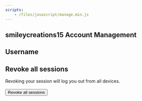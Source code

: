 ```yaml
---
scripts:
    - /files/javascript/manage.min.js
---
```

## smileycreations15 Account Management
<h2>Username</h2>
<p id="username-state"></p>
<p id="load"></p>
<div id="a">
<h2>Revoke all sessions</h2>
Revoking your session will log you out from all devices.<br><br>
<button onclick="revoke()" id="revoke">Revoke all sessions</button>
</div>
